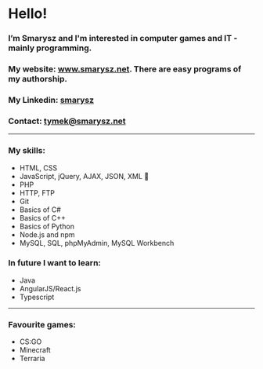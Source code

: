 <!DOCTYPE html>
<html lang="en">
<head>
  <meta charset="utf-8"/>
</head>
<body>
  <h1>Hello!</h1>
  <h3>I’m Smarysz and I'm interested in computer games and IT - mainly programming.</h3>
  <h3>My website: <a href="https://smarysz.net/" target="_blank">www.smarysz.net</a>. There are easy programs of my authorship.</h3>
  <h3>My Linkedin: <a href="https://www.linkedin.com/in/smarysz" target="_blank">smarysz</a></h3>
  <h3>Contact: <a href="mailto:tymek@smarysz.net">tymek@smarysz.net</a></h3>
  <hr>
  <h3>My skills:</h3>
  <ul>
    <li>HTML, CSS</li>
    <li>JavaScript, jQuery, AJAX, JSON, XML 👑</li>
    <li>PHP</li>
    <li>HTTP, FTP</li>
    <li>Git</li>
    <li>Basics of C#</li>
    <li>Basics of C++</li>
    <li>Basics of Python</li>
    <li>Node.js and npm</li>
    <li>MySQL, SQL, phpMyAdmin, MySQL Workbench</li>
  </ul>
  <h3>In future I want to learn:</h3>
  <ul>
    <li>Java</li>
    <li>AngularJS/React.js</li>
    <li>Typescript</li>
  </ul>
  <hr>
  <h3>Favourite games:</h3>
  <ul>
    <li>CS:GO</li>
    <li>Minecraft</li>
    <li>Terraria</li>
  </ul>
</body>
</html>
